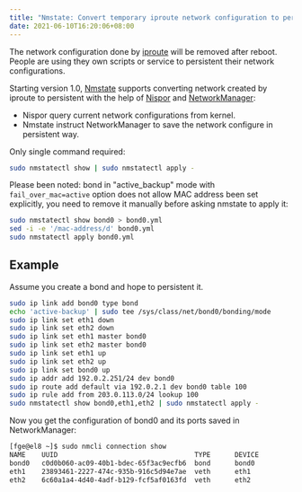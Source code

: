 ```yaml
---
title: "Nmstate: Convert temporary iproute network configuration to persistent"
date: 2021-06-10T16:20:06+08:00
---
```


The network configuration done by [iproute][iproute_url] will be removed
after reboot. People are using they own scripts or service to persistent their
network configurations.

Starting version 1.0, [Nmstate][nmstate_url] supports converting network
created by iproute to persistent with the help of [Nispor][nispor_url] and
[NetworkManager][nm_url]:
 * Nispor query current network configurations from kernel.
 * Nmstate instruct NetworkManager to save the network configure in persistent
   way.

Only single command required:

```bash
sudo nmstatectl show | sudo nmstatectl apply -
```

Please been noted: bond in "active_backup" mode with `fail_over_mac=active`
option does not allow MAC address been set explicitly, you need to remove
it manually before asking nmstate to apply it:

```bash
sudo nmstatectl show bond0 > bond0.yml
sed -i -e '/mac-address/d' bond0.yml
sudo nmstatectl apply bond0.yml
```

## Example

Assume you create a bond and hope to persistent it.

```bash
sudo ip link add bond0 type bond
echo 'active-backup' | sudo tee /sys/class/net/bond0/bonding/mode
sudo ip link set eth1 down
sudo ip link set eth2 down
sudo ip link set eth1 master bond0
sudo ip link set eth2 master bond0
sudo ip link set eth1 up
sudo ip link set eth2 up
sudo ip link set bond0 up
sudo ip addr add 192.0.2.251/24 dev bond0
sudo ip route add default via 192.0.2.1 dev bond0 table 100
sudo ip rule add from 203.0.113.0/24 lookup 100
sudo nmstatectl show bond0,eth1,eth2 | sudo nmstatectl apply -
```

Now you get the configuration of bond0 and its ports saved in NetworkManager:

```bash
[fge@el8 ~]$ sudo nmcli connection show
NAME    UUID                                  TYPE      DEVICE
bond0   c0d0b060-ac09-40b1-bdec-65f3ac9ecfb6  bond      bond0
eth1    23893461-2227-474c-935b-916c5d94e7ae  veth      eth1
eth2    6c60a1a4-4d40-4adf-b129-fcf5af0163fd  veth      eth2
```

[iproute_url]: https://git.kernel.org/pub/scm/network/iproute2/iproute2.git
[nispor_url]: https://github.com/nispor/nispor
[nm_url]: https://networkmanager.dev/
[nmstate_url]: https://nmstate.io/

